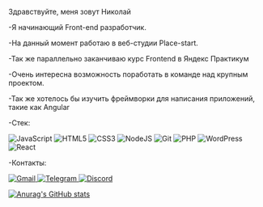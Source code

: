 Здравствуйте, меня зовут Николай 

-Я начинающий Front-end разработчик. 

-На данный момент работаю в веб-студии Place-start.

-Так же параллельно заканчиваю курс Frontend  в Яндекс Практикум

-Очень интересна возможность поработать в команде над крупным проектом.  

-Так же хотелось бы изучить фреймворки для написания приложений, такие как Angular


-Стек:

![JavaScript](https://img.shields.io/badge/javascript-%23323330.svg?style=for-the-badge&logo=javascript&logoColor=%23F7DF1E) ![HTML5](https://img.shields.io/badge/html5-%23E34F26.svg?style=for-the-badge&logo=html5&logoColor=white) ![CSS3](https://img.shields.io/badge/css3-%231572B6.svg?style=for-the-badge&logo=css3&logoColor=white) ![NodeJS](https://img.shields.io/badge/node.js-6DA55F?style=for-the-badge&logo=node.js&logoColor=white)  ![Git](https://img.shields.io/badge/git-%23F05033.svg?style=for-the-badge&logo=git&logoColor=white) ![PHP](https://img.shields.io/badge/php-%23777BB4.svg?style=for-the-badge&logo=php&logoColor=white) ![WordPress](https://img.shields.io/badge/WordPress-%23117AC9.svg?style=for-the-badge&logo=WordPress&logoColor=white)
![React](https://img.shields.io/badge/React-20232A?style=for-the-badge&logo=react&logoColor=61DAFB)
 


-Контакты: 

<a href="mailto:shpendalf@gmail.com">![Gmail](https://img.shields.io/badge/Gmail-D14836?style=for-the-badge&logo=gmail&logoColor=white) </a> 
<a href="https://t.me/OverNineThousand">![Telegram](https://img.shields.io/badge/Telegram-2CA5E0?style=for-the-badge&logo=telegram&logoColor=white) </a>
<a href="https://discordapp.com/users/1026874641903521852/">![Discord](https://img.shields.io/badge/Discord-%237289DA.svg?style=for-the-badge&logo=discord&logoColor=white)</a>

[![Anurag's GitHub stats](https://github-readme-stats.vercel.app/api?username=shpendalf)](https://github.com/anuraghazra/github-readme-stats)

<!--
**Shpendalf/Shpendalf** is a ✨ _special_ ✨ repository because its `README.md` (this file) appears on your GitHub profile.

Here are some ideas to get you started:

- 🔭 I’m currently working on ...
- 🌱 I’m currently learning ...
- 👯 I’m looking to collaborate on ...
- 🤔 I’m looking for help with ...
- 💬 Ask me about ...
- 📫 How to reach me: ...
- 😄 Pronouns: ...
- ⚡ Fun fact: ...
-->
